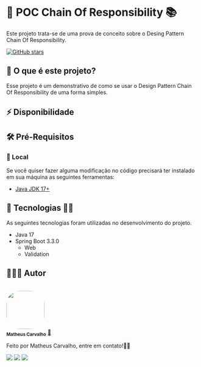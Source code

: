 # 🚀 POC Chain Of Responsibility 📚

Este projeto trata-se de uma prova de conceito sobre o Desing Pattern Chain Of Responsibility.

[![GitHub stars](https://img.shields.io/github/stars/matheuscarv69/poc-chain-of-responsibility?color=7159)](https://github.com/matheuscarv69/poc-chain-of-responsibility/stargazers)

## 🤔 O que é este projeto?
Esse projeto é um demonstrativo de como se usar o Design Pattern Chain Of Responsibility de uma forma simples.

## ⚡ Disponibilidade


## 🛠 Pré-Requisitos
### 📍 Local

Se você quiser fazer alguma modificação no código precisará ter instalado em sua máquina as seguintes ferramentas:

- [Java JDK 17+](https://www.oracle.com/br/java/technologies/javase-jdk17-downloads.html)

[//]: # (### 🐳 Docker)

[//]: # ()
[//]: # (Este projeto conta com um **docker-compose**, inclusive a própria imagem da aplicação já está configurada para ser)

[//]: # (executada no docker.)

[//]: # ()
[//]: # (Os requisitos para isso são:)

[//]: # ()
[//]: # (- [Docker]&#40;https://www.docker.com/products/docker-desktop&#41; - Baixe de acordo com o seu SO)

[//]: # (- [Docker-compose]&#40;https://docs.docker.com/compose/install/&#41; - Se estiver utilizando Windows, o Docker desktop já possui o docker-compose instalado)

[//]: # ()
[//]: # (A imagem da aplicação também está disponível no Docker Hub:)

[//]: # ()
[//]: # (...Em breve)

[//]: # ()
[//]: # (Caso queria executa-lá através dessa imagem, abaixo tem alguns comandos que podem lhe ajudar:)

[//]: # ()
[//]: # (## ⬇ 1. Pull)

[//]: # ()
[//]: # (```shell)

[//]: # (docker pull matheuscarv69/poc-chain-of-responsibility)

[//]: # (```)

[//]: # (## 🏃‍♂️ 2. Running)

[//]: # ()
[//]: # (```shell)

[//]: # (```)

[//]: # ()
[//]: # (## 🎲 Executando a API com o docker-compose)

[//]: # (Com esse repositório já clonado em sua máquina e com todos os pré-requisitos atendidos.)

[//]: # ()
[//]: # (1. Você deve ir até a raiz do projeto onde o arquivo **docker-compose.yml** está.)

[//]: # (2. Deve abrir um terminal na raiz do projeto.)

[//]: # (3. Agora certifique-se que o seu Docker já está em execução.)

[//]: # (4. Execute o seguinte comando no terminal:)

[//]: # ()
[//]: # (```bash)

[//]: # (docker-compose up -d)

[//]: # (```)

[//]: # ()
[//]: # (5. Com isso sua aplicação já está em execução por padrão na porta local 8080)

[//]: # (## 📝Fazendo requisições - Insomnia)

[//]: # ()
[//]: # (Esse aplicação têm um workspace com todas as requisições disponíveis configurado no aplicativo **Insomnia**, clicando no botão abaixo você pode)

[//]: # (baixar o workspace de requests utilizados nesse projeto.)

[//]: # (<br/>)

[//]: # (<br/>)

[//]: # ()
[//]: # ([![Run in Insomnia}]&#40;https://insomnia.rest/images/run.svg&#41;]&#40;https://insomnia.rest/run/?label=api-spring-grapqhl&uri=https%3A%2F%2Fgist.githubusercontent.com%2Fmatheuscarv69%2Fdd13fc73f1e421e4317e1e600a7227ac%2Fraw%2Ff642240c237a35f1170a190f3831abc891eb4fa4%2Fapi-spring-graphql%252520-%252520requests&#41;)

## 🚀 Tecnologias 👩‍🚀

As seguintes tecnologias foram utilizadas no desenvolvimento do projeto.

- Java 17
- Spring Boot 3.3.0
    - Web
    - Validation

[//]: # (## 🚀 GraphQL 👩‍🚀)

[//]: # ()
[//]: # (O [GraphQL]&#40;https://graphql.org/learn/&#41; é uma linguagem de consulta e ambiente de execução voltada a servidores para as APIs cuja prioridade é fornecer exatamente os dados que os clientes solictam e nada mais em apenas uma única chamada.)

[//]: # ()
[//]: # (O GraphQL foi desenvolvido para tornar as APIs mais rápidas, flexíveis e intuitivas para os desenvolvedores. Atua como uma alternativa à arquitetura REST e ainda disponibiliza ambientes de desenvolvimento integrados como o GraphiQL e o Playground, em ambos é possível executar chamadas, verificar métodos, tipos e muitos mais, atua praticamente como uma documentação da API.)

## 👨🏻‍💻 Autor

<br>
<a href="https://github.com/matheuscarv69">
 <img style="border-radius: 35%;" src="https://avatars1.githubusercontent.com/u/55814214?s=460&u=ffb1e928527a55f53df6e0d323c2fd7ba92fe0c3&v=4" width="100px;" alt=""/>
 <br />
 <sub><b>Matheus Carvalho</b></sub></a> <a href="https://github.com/matheuscarv69" title="Matheus Carvalho">🚀</a>

Feito por Matheus Carvalho, entre em contato!✌🏻
 <p align="left">
    <a href="mailto:matheus9126@gmail.com" alt="Gmail" target="_blank">
      <img src="https://img.shields.io/badge/Gmail-D14836?style=for-the-badge&logo=gmail&logoColor=white&link=mailto:matheus9126@gmail.com"/></a>
    <a href="https://www.linkedin.com/in/matheus-carvalho69/" alt="Linkedin" target="_blank">
        <img src="https://img.shields.io/badge/LinkedIn-0077B5?style=for-the-badge&logo=linkedin&logoColor=white&link=https://www.linkedin.com/in/matheus-carvalho69/"/></a>  
    <a href="https://www.instagram.com/_mmcarvalho/" alt="Instagram" target="_blank">
      <img src="https://img.shields.io/badge/Instagram-E4405F?style=for-the-badge&logo=instagram&logoColor=white&link=https://www.instagram.com/_mmcarvalho/"/></a>  
  </p>

